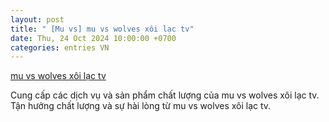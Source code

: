 ```yaml
---
layout: post
title: " [Mu vs] mu vs wolves xôi lạc tv"
date: Thu, 24 Oct 2024 10:00:00 +0700
categories: entries VN
---
```

[mu vs wolves xôi lạc tv](https://hnue.edu.vn/news/mu-vs-wolves-x%C3%B4i-l%E1%BA%A1c-tv.aspx)

Cung cấp các dịch vụ và sản phẩm chất lượng của mu vs wolves xôi lạc tv. Tận hưởng chất lượng và sự hài lòng từ mu vs wolves xôi lạc tv.️

